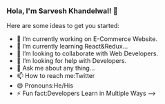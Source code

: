 ### Hola, I'm Sarvesh Khandelwal!  👋



Here are some ideas to get you started:

- 🔭 I’m currently working on E-Commerce Website.
- 🌱 I’m currently learning React&Redux...
- 👯 I’m looking to collaborate with Web Developers.
- 🤔 I’m looking for help with Developers.
- 💬 Ask me about any thing...
- 📫 How to reach me:Twitter
- 😄 Pronouns:He/His
- ⚡ Fun fact:Developers Learn in Multiple Ways
-->
